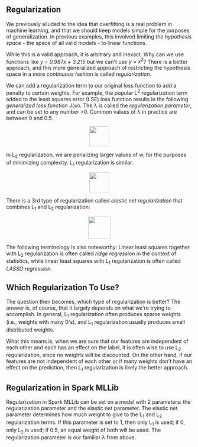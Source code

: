 Regularization
--------------

We previously alluded to the idea that overfitting is a real problem in machine learning, and that we should keep models simple for the purposes of generalization. In previous examples, this involved limiting the *hypothesis space* - the space of all valid models - to linear functions.

While this is a valid approach, it is arbitrary and inexact. Why can we use functions like *y = 0.987x + 3.215* but we can't use *y = x<sup>2</sup>*? There is a better approach, and this more generalized approach of restricting the hypothesis space in a more *continuous* fashion is called *regularization*.

We can add a regularization term to our original loss function to add a penalty to certain weights. For example, the popular L<sup>2</sup> regularization term added to the least squares error (LSE) loss function results in the following *generalized loss function* J(w). The λ is called the *regularization parameter*, and can be set to any number >0. Common values of λ in practice are between 0 and 0.5.<p align="center">
  <img src="https://imgur.com/7TgwpYc.png" height="54">
</p>

In L<sub>2</sub> regularization, we are penalizing larger values of w<sub>i</sub> for the purposes of minimizing complexity. L<sub>1</sub> regularization is similar:<p align="center">
  <img src="https://i.imgur.com/J5WND4i.png" height="54">
</p>

There is a 3rd type of regularization called *elastic net regularization* that combines L<sub>1</sub> and L<sub>2</sub> regularization:<p align="center">
  <img src="https://imgur.com/nyV6Vh8.png" height="60">
</p>

The following terminology is also noteworthy: Linear least squares together with L<sub>2</sub> regularization is often called *ridge regression* in the context of statistics, while linear least squares with L<sub>1</sub> regularization is often called *LASSO regression*.

Which Regularization To Use?
----------------------------

The question then becomes, which type of regularization is better? The answer is, of course, that it largely depends on what we're trying to accomplish. In general, L<sub>1</sub> regularization often produces sparse weights (i.e., weights with many 0's), and L<sub>1</sub> regularization usually produces small distributed weights.

What this means is, when we are sure that our features are independent of each other and each has an effect on the label, it is often wise to use L<sub>2</sub> regularization, since no weights will be discounted. On the other hand, if our features are not independent of each other or if many weights don't have an effect on the prediction, then L<sub>1</sub> regularization is likely the better approach.

Regularization in Spark MLLib
-----------------------------

Regularization in Spark MLLib can be set on a model with 2 parameters: the regularization parameter and the elastic net parameter. The elastic net parameter determines how much weight to give to the L<sub>1</sub> and L<sub>2</sub> regularization terms. If this parameter is set to 1, then only L<sub>1</sub> is used; if 0, only L<sub>2</sub> is used; if 0.5, an equal weight of both will be used. The regularization parameter is our familiar λ from above.
